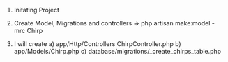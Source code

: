 1. Initating Project

2. Create Model, Migrations and controllers => php artisan make:model -mrc Chirp

3. I will create 
    a) app/Http/Controllers ChirpController.php
    b) app/Models/Chirp.php
    c) database/migrations/<timestamp>_create_chirps_table.php
